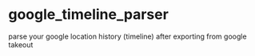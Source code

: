 # google_timeline_parser
parse your google location history (timeline) after exporting from google takeout
